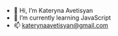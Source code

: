 - 👋 Hi, I’m Kateryna Avetisyan
- 🌱 I’m currently learning JavaScript
- 📫 katerynaavetisyan@gmail.com

<!---
katerynaavetisyan/katerynaavetisyan is a ✨ special ✨ repository because its `README.md` (this file) appears on your GitHub profile.
You can click the Preview link to take a look at your changes.
--->
